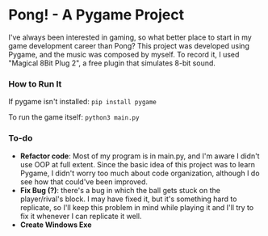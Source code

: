 # Pong! - A Pygame Project
I've always been interested in gaming, so what better place to start in my game development career than Pong?
This project was developed using Pygame, and the music was composed by myself.
To record it, I used "Magical 8Bit Plug 2", a free plugin that simulates 8-bit sound.

### How to Run It
If pygame isn't installed:
```pip install pygame```

To run the game itself:
```python3 main.py```

### To-do
- __Refactor code__: Most of my program is in main.py, and I'm aware I didn't use OOP at full extent. Since the basic idea of this project was to learn Pygame, I didn't worry too much about code organization, although I do see how that could've been improved.
- __Fix Bug (?)__: there's a bug in which the ball gets stuck on the player/rival's block. I may have fixed it, but it's something hard to replicate, so I'll keep this problem in mind while playing it and I'll try to fix it whenever I can replicate it well.
- __Create Windows Exe__